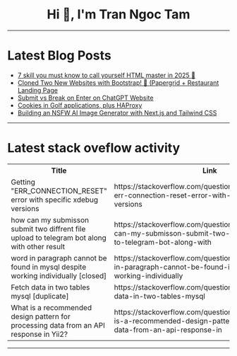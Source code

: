 <h1 align="center">Hi 👋, I'm Tran Ngoc Tam</h1>

---

# Latest Blog Posts 
<!-- BLOG-POST-LIST:START -->
- [7 skill you must know to call yourself HTML master in 2025 🚀](https://dev.to/ruppysuppy/7-skill-you-must-know-to-call-yourself-html-master-in-2025-199e)
- [Cloned Two New Websites with Bootstrap! 🚀 &lpar;Papergrid + Restaurant Landing Page](https://dev.to/shifil/completed-two-new-projects-with-bootstrap-papergrid-clone-restaurant-landing-page-1i53)
- [Submit vs Break on Enter on ChatGPT Website](https://dev.to/benbavar/submit-vs-break-on-enter-on-chatgpt-website-43h5)
- [Cookies in Golf applications, plus HAProxy](https://dev.to/golf-lang/cookies-in-golf-applications-plus-haproxy-2g11)
- [Building an NSFW AI Image Generator with Next.js and Tailwind CSS](https://dev.to/ficav/building-an-nsfw-ai-image-generator-with-nextjs-and-tailwind-css-pjd)
<!-- BLOG-POST-LIST:END -->

---

# Latest stack oveflow activity
<table>
  <tr><th>Title</th><th>Link</th></tr>
  <!-- STACKOVERFLOW:START --><tr><td>Getting &quot;ERR_CONNECTION_RESET&quot; error with specific xdebug versions</td><td>https://stackoverflow.com/questions/79594609/getting-err-connection-reset-error-with-specific-xdebug-versions</td></tr><tr><td>how can my submisson submit two diffrent file upload to telegram bot along with other result</td><td>https://stackoverflow.com/questions/79594591/how-can-my-submisson-submit-two-diffrent-file-upload-to-telegram-bot-along-with</td></tr><tr><td>word in paragraph cannot be found in mysql despite working individually [closed]</td><td>https://stackoverflow.com/questions/79594467/word-in-paragraph-cannot-be-found-in-mysql-despite-working-individually</td></tr><tr><td>Fetch data in two tables mysql [duplicate]</td><td>https://stackoverflow.com/questions/79593942/fetch-data-in-two-tables-mysql</td></tr><tr><td>What is a recommended design pattern for processing data from an API response in Yii2?</td><td>https://stackoverflow.com/questions/79593793/what-is-a-recommended-design-pattern-for-processing-data-from-an-api-response-in</td></tr><!-- STACKOVERFLOW:END -->
</table>

---


